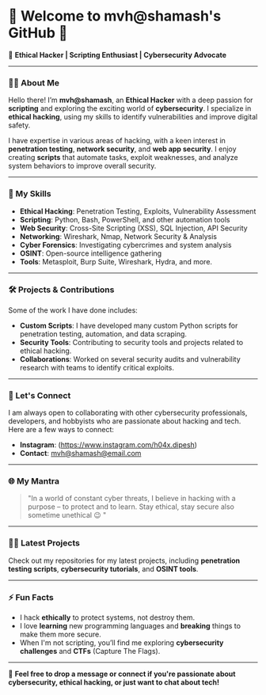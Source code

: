 
# 👾 Welcome to mvh@shamash's GitHub 🖤

🚨 **Ethical Hacker | Scripting Enthusiast | Cybersecurity Advocate**

---

### 🧑‍💻 About Me

Hello there! I’m **mvh@shamash**, an **Ethical Hacker** with a deep passion for **scripting** and exploring the exciting world of **cybersecurity**. I specialize in **ethical hacking**, using my skills to identify vulnerabilities and improve digital safety. 

I have expertise in various areas of hacking, with a keen interest in **penetration testing**, **network security**, and **web app security**. I enjoy creating **scripts** that automate tasks, exploit weaknesses, and analyze system behaviors to improve overall security.

---

### 🚀 My Skills

- **Ethical Hacking**: Penetration Testing, Exploits, Vulnerability Assessment
- **Scripting**: Python, Bash, PowerShell, and other automation tools
- **Web Security**: Cross-Site Scripting (XSS), SQL Injection, API Security
- **Networking**: Wireshark, Nmap, Network Security & Analysis
- **Cyber Forensics**: Investigating cybercrimes and system analysis
- **OSINT**: Open-source intelligence gathering
- **Tools**: Metasploit, Burp Suite, Wireshark, Hydra, and more.

---

### 🛠️ Projects & Contributions

Some of the work I have done includes:

- **Custom Scripts**: I have developed many custom Python scripts for penetration testing, automation, and data scraping.
- **Security Tools**: Contributing to security tools and projects related to ethical hacking.
- **Collaborations**: Worked on several security audits and vulnerability research with teams to identify critical exploits.

---

### 💬 Let's Connect

I am always open to collaborating with other cybersecurity professionals, developers, and hobbyists who are passionate about hacking and tech. Here are a few ways to connect:

- **Instagram**: (https://www.instagram.com/h04x.dipesh)
- **Contact**: [mvh@shamash@email.com](mailto:info@dipeshbadal.com.np)

---

### 🌐 My Mantra

> "In a world of constant cyber threats, I believe in hacking with a purpose – to protect and to learn. Stay ethical, stay secure also sometime unethical 😉 "

---

### 👨‍💻 Latest Projects

Check out my repositories for my latest projects, including **penetration testing scripts**, **cybersecurity tutorials**, and **OSINT tools**.

---

### ⚡ Fun Facts

- I hack **ethically** to protect systems, not destroy them.
- I love **learning** new programming languages and **breaking** things to make them more secure.
- When I'm not scripting, you’ll find me exploring **cybersecurity challenges** and **CTFs** (Capture The Flags).

---

💬 **Feel free to drop a message or connect if you're passionate about cybersecurity, ethical hacking, or just want to chat about tech!**
